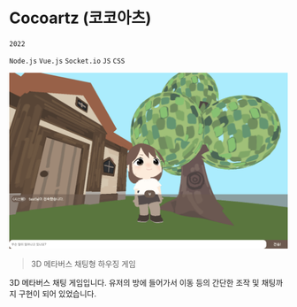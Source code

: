 # Cocoartz (코코아츠)

`2022`

`Node.js` `Vue.js` `Socket.io` `JS` `CSS`

![cocoartz](./assets/cocoartz.png)

> 3D 메타버스 채팅형 하우징 게임

3D 메타버스 채팅 게임입니다. 유저의 방에 들어가서 이동 등의 간단한 조작 및 채팅까지 구현이 되어 있었습니다.